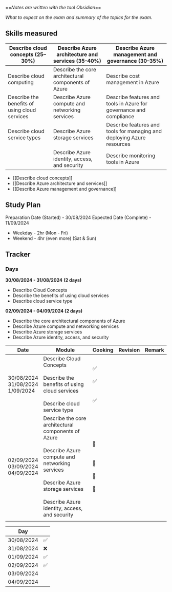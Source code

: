 ==*Notes are written with the tool Obsidian*==

*What to expect on the exam and summary of the topics for the exam.*
## Skills measured

| Describe cloud concepts (25–30%)              | Describe Azure architecture and services (35–40%)   | Describe Azure management and governance (30–35%)                      |
| --------------------------------------------- | --------------------------------------------------- | ---------------------------------------------------------------------- |
| Describe cloud computing                      | Describe the core architectural components of Azure | Describe cost management in Azure                                      |
| Describe the benefits of using cloud services | Describe Azure compute and networking services      | Describe features and tools in Azure for governance and compliance     |
| Describe cloud service types                  | Describe Azure storage services                     | Describe features and tools for managing and deploying Azure resources |
|                                               | Describe Azure identity, access, and security       | Describe monitoring tools in Azure                                     |

- [[Describe cloud concepts]]
- [[Describe Azure architecture and services]]
- [[Describe Azure management and governance]]

## Study Plan

Preparation Date (Started) - 30/08/2024
Expected Date (Complete) - 11/09/2024

- Weekday - 2hr (Mon - Fri)
- Weekend - 4hr (even more) (Sat & Sun)
## Tracker
### Days

**30/08/2024 - 31/08/2024**  **(2 days)**
- Describe Cloud Concepts
- Describe the benefits of using cloud services
- Describe cloud service type

**02/09/2024 - 04/09/2024 (2 days)**
- Describe the core architectural components of Azure
- Describe Azure compute and networking services
- Describe Azure storage services
- Describe Azure identity, access, and security

| Date                                   | Module                                                                                                                                                                                                | Cooking                              | Revision | Remark |
| -------------------------------------- | ----------------------------------------------------------------------------------------------------------------------------------------------------------------------------------------------------- | ------------------------------------ | -------- | ------ |
| 30/08/2024<br>31/08/2024<br>1/09/2024  | Describe Cloud Concepts<br><br>Describe the benefits of using cloud services<br><br>Describe cloud service type                                                                                       | ✅<br><br>✅<br><br><br>✅              |          |        |
| 02/09/2024<br>03/09/2024<br>04/09/2024 | Describe the core architectural components of Azure<br><br>Describe Azure compute and networking services<br><br>Describe Azure storage services<br><br>Describe Azure identity, access, and security | 🚫<br><br><br>🚫<br><br>🚫<br><br>🚫 |          |        |
|                                        |                                                                                                                                                                                                       |                                      |          |        |

| Day        |     |
| ---------- | --- |
| 30/08/2024 | ✅   |
| 31/08/2024 | ❌   |
| 01/09/2024 | ✅   |
| 02/09/2024 | ✅   |
| 03/09/2024 |     |
| 04/09/2024 |     |
